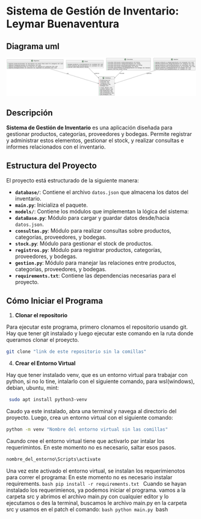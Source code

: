 # Sistema de Gestión de Inventario: Leymar Buenaventura

## Diagrama uml
![diagramaUml](src/static/uml.png)


## Descripción
 **Sistema de Gestión de Inventario** es una aplicación diseñada para gestionar productos, categorías, proveedores y bodegas. Permite registrar y administrar estos elementos, gestionar el stock, y realizar consultas e informes relacionados con el inventario.

## Estructura del Proyecto

El proyecto está estructurado de la siguiente manera:

   - **`database/`**: Contiene el archivo `datos.json` que almacena los datos del inventario.
   - **`main.py`**: Inicializa el paquete.
   - **`models/`**: Contiene los módulos que implementan la lógica del sistema:
  - **`dataBase.py`**: Módulo para cargar y guardar datos desde/hacia `datos.json`.
  - **`consultas.py`**: Módulo para realizar consultas sobre productos, categorías, proveedores, y bodegas.
  - **`stock.py`**: Módulo para gestionar el stock de productos.
  - **`registros.py`**: Módulo para registrar productos, categorías, proveedores, y bodegas.
  - **`gestion.py`**: Módulo para manejar las relaciones entre productos, categorías, proveedores, y bodegas.
- **`requirements.txt`**: Contiene las dependencias necesarias para el proyecto.


## Cómo Iniciar el Programa
1. **Clonar el repositorio**
   
Para ejecutar este programa, primero clonamos el repositorio usando git. Hay que tener git instalado y luego ejecutar este comando en la ruta donde queramos clonar el proeycto.
   ```bash
   git clone "link de este repositorio sin la comillas"
   ```

4. **Crear el Entorno Virtual**

Hay que tener instalado venv, que es un entorno virtual para trabajar con python, si no lo tine, intalarlo con el siguiente comando, para wsl(windows), debian, ubuntu, mint:

  ```bash
   sudo apt install python3-venv
  ```


  Caudo ya este instalado, abra una terminal y navega al directorio del proyecto. Luego, crea un entorno virtual con el siguiente comando:

   ```bash
   python -m venv "Nombre del entorno virtual sin las comillas"
   ```
  
 Caundo cree el entorno virtual tiene que activarlo par intalar los requerimintos. En este momento no es necesario, saltar esos pasos.
  ```bash
  nombre_del_entorno\Scripts\activate
  ```
Una vez este activado el entorno virtual, se instalan los requerimienotos para correr el programa: En este momento no es necesario instalar requirements.
    ```bash
     pip install -r requirements.txt
    ```
Cuando se hayan instalado los requerimienos, ya podemos iniciar el programa. vamos a la carpeta src y abrimos el archivo main.py con cualquier editor y lo ejecutamos o des la terminal, buscamos le archivo main.py en la carpeta src y usamos en el patch el comando:
    ```bash
   python main.py
     ```bash


